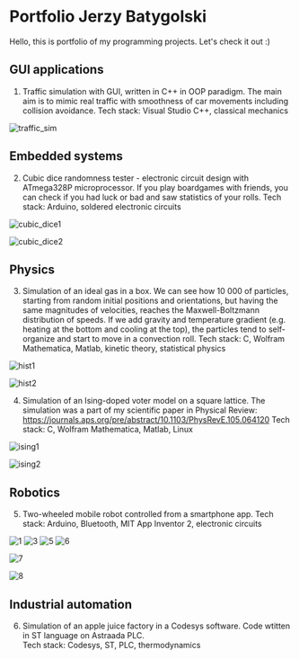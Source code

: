 # Portfolio Jerzy Batygolski

Hello, this is portfolio of my programming projects. Let's check it out :)

## GUI applications

1. Traffic simulation with GUI, written in C++ in OOP paradigm. The main aim is to mimic real traffic with smoothness of car movements including collision avoidance.
Tech stack: Visual Studio C++, classical mechanics

![traffic_sim](https://user-images.githubusercontent.com/58355098/210137217-f03fa930-775c-4f66-b6fe-66e057b7ff27.gif)

## Embedded systems

2. Cubic dice randomness tester - electronic circuit design with ATmega328P microprocessor. If you play boardgames with friends, you can check if you had luck or bad and saw statistics of your rolls.
Tech stack: Arduino, soldered electronic circuits

![cubic_dice1](https://user-images.githubusercontent.com/58355098/210137938-6819b901-d594-4b55-8fc3-05fa3c974b3f.png)

![cubic_dice2](https://user-images.githubusercontent.com/58355098/210137942-9cfeb8b8-0c82-4242-b386-8145a5080bb0.png)
## Physics

3. Simulation of an ideal gas in a box. We can see how 10 000 of particles, starting from random initial positions and orientations, but having the same magnitudes of velocities, reaches the Maxwell-Boltzmann distribution of speeds. If we add gravity and temperature gradient (e.g. heating at the bottom and cooling at the top), the particles tend to self-organize and start to move in a convection roll.
Tech stack: C, Wolfram Mathematica, Matlab, kinetic theory, statistical physics

![hist1](https://user-images.githubusercontent.com/58355098/210148843-c3e74f54-6801-480a-a5f7-dcc5eac46050.png)

![hist2](https://user-images.githubusercontent.com/58355098/210149036-abc5c0e1-634b-453b-ad13-38fe8f17923e.png)

4. Simulation of an Ising-doped voter model on a square lattice. The simulation was a part of my scientific paper in Physical Review:
https://journals.aps.org/pre/abstract/10.1103/PhysRevE.105.064120
Tech stack: C, Wolfram Mathematica, Matlab, Linux

![ising1](https://user-images.githubusercontent.com/58355098/210149491-746348dd-37ef-43c5-bd37-b521cf5cc0ef.PNG)

![ising2](https://user-images.githubusercontent.com/58355098/210149492-89d5f808-0837-49f6-a120-aec681fef00b.PNG)

## Robotics

5. Two-wheeled mobile robot controlled from a smartphone app.
Tech stack: Arduino, Bluetooth, MIT App Inventor 2, electronic circuits

![1](https://user-images.githubusercontent.com/58355098/210149827-46e7e568-acd1-494a-8d66-33e246cff5c3.png)
![3](https://user-images.githubusercontent.com/58355098/210149715-88effbaa-9d87-4f0a-8542-269689ba47b0.png)
![5](https://user-images.githubusercontent.com/58355098/210149781-78cc743e-0d0c-4ad4-bfcc-421800192c89.PNG)
![6](https://user-images.githubusercontent.com/58355098/210149719-e6154aac-11a9-4fad-baf4-593295581e9f.PNG)

![7](https://user-images.githubusercontent.com/58355098/210149720-5b6fd69a-5215-47cb-b99b-da5ead88aa67.PNG)

![8](https://user-images.githubusercontent.com/58355098/210149722-eb5bc72e-e3db-44e9-8b9f-83f47018e7cc.PNG)

## Industrial automation

6. Simulation of an apple juice factory in a Codesys software. Code wtitten in ST language on Astraada PLC.  
Tech stack: Codesys, ST, PLC, thermodynamics








